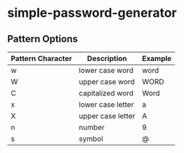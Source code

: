 # simple-password-generator

## Pattern Options

| Pattern Character | Description       | Example |
| ----------------- | ----------------- | ------- |
| w                 | lower case word   | word    |
| W                 | upper case word   | WORD    |
| C                 | capitalized word  | Word    |
| x                 | lower case letter | a       |
| X                 | upper case letter | A       |
| n                 | number            | 9       |
| s                 | symbol            | @       |
